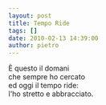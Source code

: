 ```yaml
---
layout: post
title: Tempo Ride
tags: []
date: 2010-02-13 14:39:00
author: pietro
---
```

È questo il domani<br/>che sempre ho cercato<br/>ed oggi il tempo ride:<br/>l'ho stretto e abbracciato.
